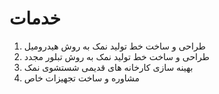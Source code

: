 # خدمات

1. طراحی و ساخت خط تولید نمک به روش هیدرومیل
2. طراحی و ساخت خط تولید نمک به روش تبلور مجدد
3. بهینه سازی کارخانه های قدیمی شستشوی نمک
4. مشاوره و ساخت تجهیزات خاص


